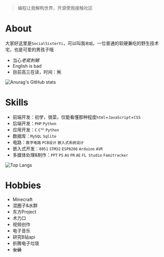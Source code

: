 > 编程让我解构世界，开源使我接触社区

# About
大家好这里是`SocialSisterYi`，可以叫我`易姐`，一位普通的软硬兼吃的野生技术宅，也是可爱的男孩子哦
- 当心*老貮刺螈*
- English is bad
- 目前高三在读，时间：🈚️

![Anurag's GitHub stats](https://github-readme-stats.vercel.app/api?username=SocialSisterYi&count_private=true&theme=cobalt&show_icons=true)

# Skills
- 前端开发：初学，很菜，仅能看懂那种程度`html`+`JavaScript`+`CSS`
- 后端开发：`PHP` `Python`
- 应用开发：`C` `C艹` `Python`
- 数据库：`MySQL` `Sqlite`
- 电路：`数字电路` `PCB设计` `嵌入式系统设计`
- 嵌入式开发：`8051` `STM32` `ESP8266` `Arduino` `AVR`
- 多媒体处理&制作：`PPT` `PS` `AU` `PR` `AE` `FL Studio` `Famitracker`

 ![Top Langs](https://github-readme-stats.vercel.app/api/top-langs?username=SocialSisterYi&layout=compact)
 
# Hobbies
- Minecraft
- 混圈子&水群
- 东方Project
- 术力口
- 视频创作
- 电子音乐
- 研究B站api
- 折腾电子垃圾
- ~~女装~~
